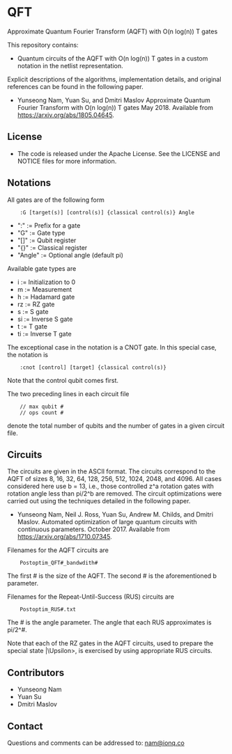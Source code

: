 # QFT

Approximate Quantum Fourier Transform (AQFT) with O(n log(n)) T gates

This repository contains:

* Quantum circuits of the AQFT with O(n log(n)) T gates
  in a custom notation in the netlist representation.

Explicit descriptions of the algorithms, implementation details, and
original references can be found in the following paper.

* Yunseong Nam, Yuan Su, and Dmitri Maslov
  Approximate Quantum Fourier Transform with O(n log(n)) T gates
  May 2018. Available from
  https://arxiv.org/abs/1805.04645.

## License

* The code is released under the Apache License. See the LICENSE and
  NOTICE files for more information.

## Notations

All gates are of the following form

        :G [target(s)] [control(s)] {classical control(s)} Angle

* ":" := Prefix for a gate
* "G" := Gate type
* "[]" := Qubit register
* "{}" := Classical register
* "Angle" := Optional angle (default pi)

Available gate types are

* i := Initialization to 0
* m := Measurement
* h := Hadamard gate
* rz := RZ gate
* s := S gate
* si := Inverse S gate
* t := T gate
* ti := Inverse T gate

The exceptional case in the notation is a CNOT gate.
In this special case, the notation is

        :cnot [control] [target] {classical control(s)}

Note that the control qubit comes first.

The two preceding lines in each circuit file

        // max qubit #
        // ops count #
        
denote the total number of qubits and the number of
gates in a given circuit file.

## Circuits

The circuits are given in the ASCII format. The circuits correspond
to the AQFT of sizes 8, 16, 32, 64, 128, 256, 512, 1024, 2048, and
4096. All cases considered here use b = 13, i.e., those controlled
z^a rotation gates with rotation angle less than pi/2^b are removed.
The circuit optimizations were carried out using the techniques detailed 
in the following paper.

* Yunseong Nam, Neil J. Ross, Yuan Su, Andrew M. Childs, and Dmitri
  Maslov. Automated optimization of large quantum circuits with
  continuous parameters. October 2017. Available from
  https://arxiv.org/abs/1710.07345.
  
Filenames for the AQFT circuits are

        Postoptim_QFT#_bandwdith#
        
The first # is the size of the AQFT.
The second # is the aforementioned b parameter.

Filenames for the Repeat-Until-Success (RUS) circuits are

        Postoptim_RUS#.txt
        
The # is the angle parameter. The angle that each RUS
approximates is pi/2^#.

Note that each of the RZ gates in the AQFT circuits, 
used to prepare the special state |\Upsilon>, is exercised 
by using appropriate RUS circuits.

## Contributors

* Yunseong Nam
* Yuan Su
* Dmitri Maslov

## Contact

Questions and comments can be addressed to: nam@ionq.co
